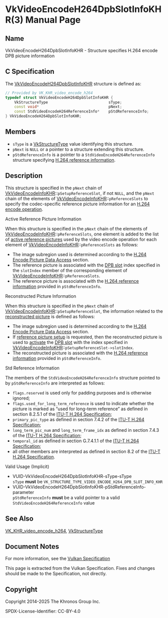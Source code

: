 # VkVideoEncodeH264DpbSlotInfoKHR(3) Manual Page

## Name

VkVideoEncodeH264DpbSlotInfoKHR - Structure specifies H.264 encode DPB picture information



## [](#_c_specification)C Specification

The [VkVideoEncodeH264DpbSlotInfoKHR](https://registry.khronos.org/vulkan/specs/latest/man/html/VkVideoEncodeH264DpbSlotInfoKHR.html) structure is defined as:

```c++
// Provided by VK_KHR_video_encode_h264
typedef struct VkVideoEncodeH264DpbSlotInfoKHR {
    VkStructureType                           sType;
    const void*                               pNext;
    const StdVideoEncodeH264ReferenceInfo*    pStdReferenceInfo;
} VkVideoEncodeH264DpbSlotInfoKHR;
```

## [](#_members)Members

- `sType` is a [VkStructureType](https://registry.khronos.org/vulkan/specs/latest/man/html/VkStructureType.html) value identifying this structure.
- `pNext` is `NULL` or a pointer to a structure extending this structure.
- `pStdReferenceInfo` is a pointer to a `StdVideoEncodeH264ReferenceInfo` structure specifying [H.264 reference information](https://registry.khronos.org/vulkan/specs/latest/html/vkspec.html#encode-h264-reference-info).

## [](#_description)Description

This structure is specified in the `pNext` chain of [VkVideoEncodeInfoKHR](https://registry.khronos.org/vulkan/specs/latest/man/html/VkVideoEncodeInfoKHR.html)::`pSetupReferenceSlot`, if not `NULL`, and the `pNext` chain of the elements of [VkVideoEncodeInfoKHR](https://registry.khronos.org/vulkan/specs/latest/man/html/VkVideoEncodeInfoKHR.html)::`pReferenceSlots` to specify the codec-specific reference picture information for an [H.264 encode operation](https://registry.khronos.org/vulkan/specs/latest/html/vkspec.html#encode-h264).

Active Reference Picture Information

When this structure is specified in the `pNext` chain of the elements of [VkVideoEncodeInfoKHR](https://registry.khronos.org/vulkan/specs/latest/man/html/VkVideoEncodeInfoKHR.html)::`pReferenceSlots`, one element is added to the list of [active reference pictures](https://registry.khronos.org/vulkan/specs/latest/html/vkspec.html#encode-active-reference-picture-info) used by the video encode operation for each element of [VkVideoEncodeInfoKHR](https://registry.khronos.org/vulkan/specs/latest/man/html/VkVideoEncodeInfoKHR.html)::`pReferenceSlots` as follows:

- The image subregion used is determined according to the [H.264 Encode Picture Data Access](https://registry.khronos.org/vulkan/specs/latest/html/vkspec.html#encode-h264-picture-data-access) section.
- The reference picture is associated with the [DPB slot](https://registry.khronos.org/vulkan/specs/latest/html/vkspec.html#dpb-slot) index specified in the `slotIndex` member of the corresponding element of [VkVideoEncodeInfoKHR](https://registry.khronos.org/vulkan/specs/latest/man/html/VkVideoEncodeInfoKHR.html)::`pReferenceSlots`.
- The reference picture is associated with the [H.264 reference information](https://registry.khronos.org/vulkan/specs/latest/html/vkspec.html#encode-h264-reference-info) provided in `pStdReferenceInfo`.

Reconstructed Picture Information

When this structure is specified in the `pNext` chain of [VkVideoEncodeInfoKHR](https://registry.khronos.org/vulkan/specs/latest/man/html/VkVideoEncodeInfoKHR.html)::`pSetupReferenceSlot`, the information related to the [reconstructed picture](https://registry.khronos.org/vulkan/specs/latest/html/vkspec.html#encode-reconstructed-picture-info) is defined as follows:

- The image subregion used is determined according to the [H.264 Encode Picture Data Access](https://registry.khronos.org/vulkan/specs/latest/html/vkspec.html#encode-h264-picture-data-access) section.
- If [reference picture setup](https://registry.khronos.org/vulkan/specs/latest/html/vkspec.html#encode-h264-ref-pic-setup) is requested, then the reconstructed picture is used to [activate](https://registry.khronos.org/vulkan/specs/latest/html/vkspec.html#dpb-slot-states) the [DPB slot](https://registry.khronos.org/vulkan/specs/latest/html/vkspec.html#dpb-slot) with the index specified in [VkVideoEncodeInfoKHR](https://registry.khronos.org/vulkan/specs/latest/man/html/VkVideoEncodeInfoKHR.html)::`pSetupReferenceSlot->slotIndex`.
- The reconstructed picture is associated with the [H.264 reference information](https://registry.khronos.org/vulkan/specs/latest/html/vkspec.html#encode-h264-reference-info) provided in `pStdReferenceInfo`.

Std Reference Information

The members of the `StdVideoEncodeH264ReferenceInfo` structure pointed to by `pStdReferenceInfo` are interpreted as follows:

- `flags.reserved` is used only for padding purposes and is otherwise ignored;
- `flags.used_for_long_term_reference` is used to indicate whether the picture is marked as “used for long-term reference” as defined in section 8.2.5.1 of the [ITU-T H.264 Specification](https://registry.khronos.org/vulkan/specs/latest/html/vkspec.html#itu-t-h264);
- `primary_pic_type` as defined in section 7.4.2 of the [ITU-T H.264 Specification](https://registry.khronos.org/vulkan/specs/latest/html/vkspec.html#itu-t-h264);
- `long_term_pic_num` and `long_term_frame_idx` as defined in section 7.4.3 of the [ITU-T H.264 Specification](https://registry.khronos.org/vulkan/specs/latest/html/vkspec.html#itu-t-h264);
- `temporal_id` as defined in section G.7.4.1.1 of the [ITU-T H.264 Specification](https://registry.khronos.org/vulkan/specs/latest/html/vkspec.html#itu-t-h264);
- all other members are interpreted as defined in section 8.2 of the [ITU-T H.264 Specification](https://registry.khronos.org/vulkan/specs/latest/html/vkspec.html#itu-t-h264).

Valid Usage (Implicit)

- [](#VUID-VkVideoEncodeH264DpbSlotInfoKHR-sType-sType)VUID-VkVideoEncodeH264DpbSlotInfoKHR-sType-sType  
  `sType` **must** be `VK_STRUCTURE_TYPE_VIDEO_ENCODE_H264_DPB_SLOT_INFO_KHR`
- [](#VUID-VkVideoEncodeH264DpbSlotInfoKHR-pStdReferenceInfo-parameter)VUID-VkVideoEncodeH264DpbSlotInfoKHR-pStdReferenceInfo-parameter  
  `pStdReferenceInfo` **must** be a valid pointer to a valid `StdVideoEncodeH264ReferenceInfo` value

## [](#_see_also)See Also

[VK\_KHR\_video\_encode\_h264](https://registry.khronos.org/vulkan/specs/latest/man/html/VK_KHR_video_encode_h264.html), [VkStructureType](https://registry.khronos.org/vulkan/specs/latest/man/html/VkStructureType.html)

## [](#_document_notes)Document Notes

For more information, see the [Vulkan Specification](https://registry.khronos.org/vulkan/specs/latest/html/vkspec.html#VkVideoEncodeH264DpbSlotInfoKHR)

This page is extracted from the Vulkan Specification. Fixes and changes should be made to the Specification, not directly.

## [](#_copyright)Copyright

Copyright 2014-2025 The Khronos Group Inc.

SPDX-License-Identifier: CC-BY-4.0